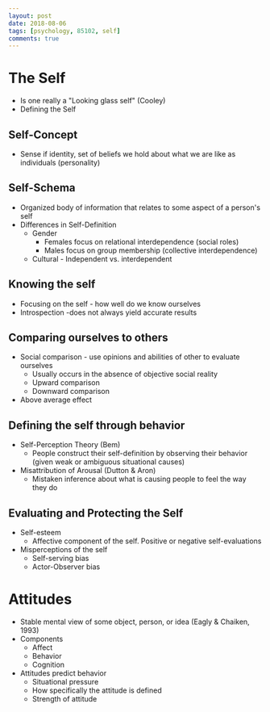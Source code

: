 ```yaml
---
layout: post
date: 2018-08-06
tags: [psychology, 85102, self]
comments: true
---
```


# The Self
- Is one really a "Looking glass self" (Cooley)
- Defining the Self

## Self-Concept
- Sense if identity, set of beliefs we hold about what we are like as individuals (personality)

## Self-Schema
- Organized body of information that relates to some aspect of a person's self
- Differences in Self-Definition
    - Gender
        - Females focus on relational interdependence (social roles)
        - Males focus on group membership (collective interdependence)
    - Cultural - Independent vs. interdependent

## Knowing the self
- Focusing on the self - how well do we know ourselves
- Introspection -does not always yield accurate results

## Comparing ourselves to others
- Social comparison - use opinions and abilities of other to evaluate ourselves
    - Usually occurs in the absence of objective social reality
    - Upward comparison
    - Downward comparison
- Above average effect

## Defining the self through behavior
- Self-Perception Theory (Bem)
    - People construct their self-definition by observing their behavior (given weak or ambiguous situational causes)
- Misattribution of Arousal (Dutton & Aron)
    - Mistaken inference about what is causing people to feel the way they do 

## Evaluating and Protecting the Self
- Self-esteem 
    - Affective component of the self. Positive or negative self-evaluations
- Misperceptions of the self
    - Self-serving bias
    - Actor-Observer bias

# Attitudes
- Stable mental view of some object, person, or idea (Eagly & Chaiken, 1993)
- Components
    - Affect
    - Behavior
    - Cognition
- Attitudes predict behavior
    - Situational pressure
    - How specifically the attitude is defined
    - Strength of attitude